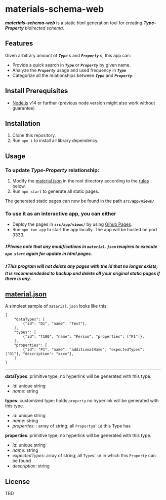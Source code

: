 # materials-schema-web

***materials-schema-web*** is a static html generation tool for creating ***Type-Property** bidirected schema*.


## Features
Given arbitrary amount of ***`Type`*** s and ***`Property`*** s, this app can:

- Provide a quick search in ***`Type`*** or ***`Property`*** by given name. 
- Analyze the ***`Property`*** usage and used frequency in ***`Type`***
- Categorize all the relationships between ***`Type`*** and ***`Property`***. 

## Install Prerequisites
- [Node.js](https://nodejs.org/en/) v14 or further (previous node version might also work without guarantee)

## Installation
1. Clone this repository.
2. Run `npm i` to install all library dependency.

## Usage
### To update ***Type-Property*** relationship:
   1. Modify the [material.json](https://github.com/paperai/materials-schema-web/blob/c7295a039283f013ebbefbba35543efb51328fe5/material.json) in the root directory according to the [rules](https://github.com/paperai/materials-schema-web/blob/main/README.md#materialjson) below.
   2. Run `npm start` to generate all static pages.

The generated static pages can now be found in the path **`src/app/views/`**

### To use it as an interactive app, you can either
  - Deploy the pages in **`src/app/views/`** by using [Gihub Pages](https://pages.github.com/).
  - Run `npm run app` to start the app locally. The app will be hosted on port 3333.

##### :heavy_exclamation_mark: Please note that any modifications in `material.json` reuqires to execute `npm start` again for update in html pages.
##### :heavy_exclamation_mark: This program will not delete any pages with the id that no longer exists; It is recommendeded to backup and delete all your original static pages if there is any.

## [material.json](https://github.com/paperai/materials-schema-web/blob/c7295a039283f013ebbefbba35543efb51328fe5/material.json)
A simplest sample of `material.json` looks like this:
```
{
    "dataTypes": [
        {"id": "D1", "name": "Text"},
    ],
    "types": [
        {"id": "T100", "name": "Person", "properties": ["P1"]},
    ],
    "properties": [
        {"id": "P1", "name": "additionalName", "expectedTypes": ["D1"], "description": "xxxx"},
    ]
}
```

----

**dataTypes**: primitive type; no hyperlink will be generated with this type.
   - *id*: unique string
   - *name*: string

**types**: customized type; holds `property` no hyperlink will be generated with this type.
   - *id*: unique string
   - *name*: string
   - *properties*: : array of string; all `Property`s' `id` this Type has

**properties**: primitive type; no hyperlink will be generated with this type.
   - *id*: unique string
   - *name*: string
   - *expectedTypes*: array of string; all `Type`s' `id` in which this `Property` can be found
   - *description*: string

## License
 TBD
